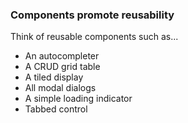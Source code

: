 ### Components promote reusability

Think of reusable components such as...

* An autocompleter
* A CRUD grid table
* A tiled display
* All modal dialogs
* A simple loading indicator
* Tabbed control